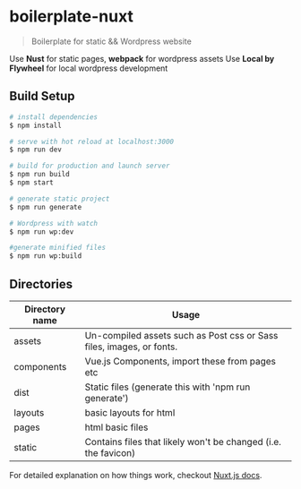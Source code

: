 # boilerplate-nuxt

> Boilerplate for static && Wordpress website

Use **Nust** for static pages, **webpack** for wordpress assets
Use **Local by Flywheel** for local wordpress development

## Build Setup

``` bash
# install dependencies
$ npm install

# serve with hot reload at localhost:3000
$ npm run dev

# build for production and launch server
$ npm run build
$ npm start

# generate static project
$ npm run generate

# Wordpress with watch
$ npm run wp:dev

#generate minified files
$ npm run wp:build
```

## Directories
| Directory name | Usage |
| ------ | ------ |
| assets | Un-compiled assets such as Post css or Sass files, images, or fonts. |
| components | Vue.js Components, import these from pages etc |
| dist | Static files (generate this with 'npm run generate') |
| layouts | basic layouts for html |
| pages | html basic files |
| static | Contains files that likely won't be changed (i.e. the favicon) |

For detailed explanation on how things work, checkout [Nuxt.js docs](https://nuxtjs.org).
